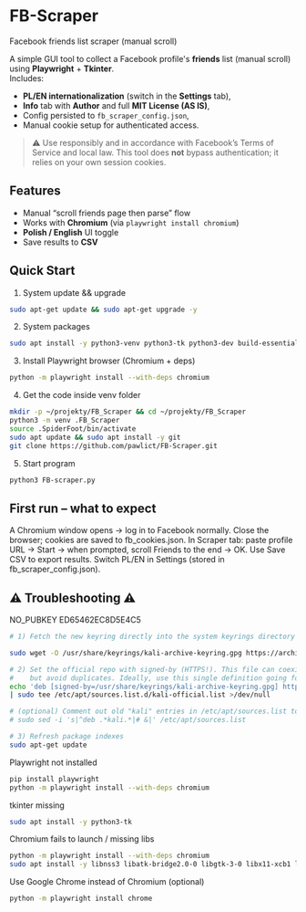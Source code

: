 # FB-Scraper
Facebook friends list scraper (manual scroll)

A simple GUI tool to collect a Facebook profile's **friends** list (manual scroll) using **Playwright** + **Tkinter**.  
Includes:
- **PL/EN internationalization** (switch in the **Settings** tab),
- **Info** tab with **Author** and full **MIT License (AS IS)**,
- Config persisted to `fb_scraper_config.json`,
- Manual cookie setup for authenticated access.

> ⚠️ Use responsibly and in accordance with Facebook’s Terms of Service and local law. This tool does **not** bypass authentication; it relies on your own session cookies.

## Features
- Manual “scroll friends page then parse” flow
- Works with **Chromium** (via `playwright install chromium`)
- **Polish / English** UI toggle
- Save results to **CSV**

## Quick Start
1) System update && upgrade
```bash 
sudo apt-get update && sudo apt-get upgrade -y
```
2) System packages
```bash 
sudo apt install -y python3-venv python3-tk python3-dev build-essential
```
3) Install Playwright browser (Chromium + deps)
```bash 
python -m playwright install --with-deps chromium
```
4) Get the code inside venv folder
```bash
mkdir -p ~/projekty/FB_Scraper && cd ~/projekty/FB_Scraper
python3 -m venv .FB_Scraper   
source .SpiderFoot/bin/activate
sudo apt update && sudo apt install -y git
git clone https://github.com/pawlict/FB-Scraper.git
```
5) Start program
```bash 
python3 FB-scraper.py
```

## First run – what to expect
A Chromium window opens → log in to Facebook normally.
Close the browser; cookies are saved to fb_cookies.json.
In Scraper tab: paste profile URL → Start → when prompted, scroll Friends to the end → OK.
Use Save CSV to export results.
Switch PL/EN in Settings (stored in fb_scraper_config.json).

##  ⚠️ Troubleshooting ⚠️ 

NO_PUBKEY ED65462EC8D5E4C5
```bash
# 1) Fetch the new keyring directly into the system keyrings directory

sudo wget -O /usr/share/keyrings/kali-archive-keyring.gpg https://archive.kali.org/archive-keyring.gpg

# 2) Set the official repo with signed-by (HTTPS!). This file can coexist with others,
#    but avoid duplicates. Ideally, use this single definition going forward.
echo 'deb [signed-by=/usr/share/keyrings/kali-archive-keyring.gpg] https://http.kali.org/kali kali-rolling main non-free non-free-firmware contrib' \
| sudo tee /etc/apt/sources.list.d/kali-official.list >/dev/null

# (optional) Comment out old "kali" entries in /etc/apt/sources.list to avoid duplicates:
# sudo sed -i 's|^deb .*kali.*|# &|' /etc/apt/sources.list

# 3) Refresh package indexes
sudo apt-get update
```

Playwright not installed
```bash
pip install playwright
python -m playwright install --with-deps chromium
```

tkinter missing
```bash
sudo apt install -y python3-tk
```

Chromium fails to launch / missing libs
```bash
python -m playwright install --with-deps chromium
sudo apt install -y libnss3 libatk-bridge2.0-0 libgtk-3-0 libx11-xcb1 libxcomposite1 libxdamage1 libxrandr2 libasound2 libxshmfence1 libgbm1
```

Use Google Chrome instead of Chromium (optional)

```bash
python -m playwright install chrome
```
